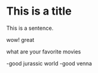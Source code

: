 # This is a title

This is a sentence.

wow!
great




what are your favorite movies

-good jurassic world
-good venna
